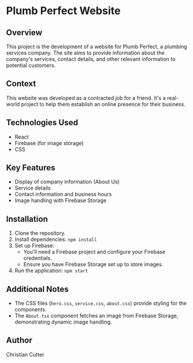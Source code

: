 # Plumb Perfect Website

## Overview

This project is the development of a website for Plumb Perfect, a plumbing services company. The site aims to provide information about the company's services, contact details, and other relevant information to potential customers.

## Context

This website was developed as a contracted job for a friend. It's a real-world project to help them establish an online presence for their business.

## Technologies Used

- React
- Firebase (for image storage)
- CSS

## Key Features

- Display of company information (About Us)
- Service details
- Contact information and business hours
- Image handling with Firebase Storage

## Installation

1.  Clone the repository.
2.  Install dependencies: `npm install`
3.  Set up Firebase:
    - You'll need a Firebase project and configure your Firebase credentials.
    - Ensure you have Firebase Storage set up to store images.
4.  Run the application: `npm start`

## Additional Notes

- The CSS files (`hero.css`, `service.css`, `about.css`) provide styling for the components.
- The `About.tsx` component fetches an image from Firebase Storage, demonstrating dynamic image handling.

## Author

Christian Cutter
